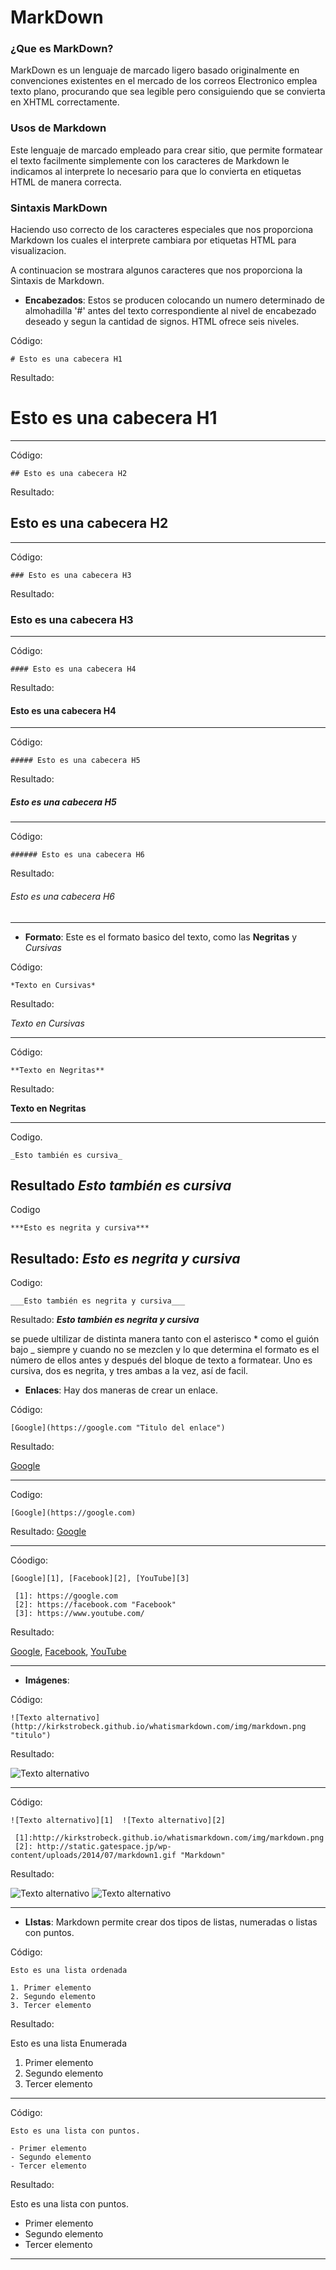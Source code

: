 # MarkDown


### ¿Que es MarkDown?
 MarkDown es un lenguaje de marcado ligero basado originalmente en convenciones existentes en el mercado de los correos Electronico emplea texto plano, procurando que sea legible pero consiguiendo que se convierta en XHTML correctamente.


### Usos de Markdown

Este lenguaje de marcado empleado para crear sitio, que permite formatear el texto facilmente simplemente con los caracteres de Markdown le indicamos al interprete lo necesario para que lo convierta en etiquetas HTML de manera correcta.


### Sintaxis MarkDown

Haciendo uso correcto de los caracteres especiales que nos proporciona Markdown los cuales el interprete cambiara por etiquetas HTML para visualizacion.

A continuacion se mostrara algunos caracteres que nos proporciona la Sintaxis de Markdown.


- **Encabezados**: Estos se producen colocando un numero determinado de almohadilla '#' antes del  texto correspondiente al nivel de encabezado deseado  y segun la cantidad de signos. HTML ofrece seis niveles.

Código:
~~~
# Esto es una cabecera H1
~~~
Resultado:
# Esto es una cabecera H1
- - -
Código:
~~~
## Esto es una cabecera H2
~~~
Resultado:

## Esto es una cabecera H2
- - -
Código:
~~~
### Esto es una cabecera H3
~~~
Resultado:

### Esto es una cabecera H3
- - -
Código:
~~~
#### Esto es una cabecera H4
~~~
Resultado:

#### Esto es una cabecera H4
- - -
Código:
~~~
##### Esto es una cabecera H5
~~~
Resultado:

##### Esto es una cabecera H5
- - -
Código:
~~~
###### Esto es una cabecera H6
~~~
Resultado:

###### Esto es una cabecera H6
- - -

- **Formato**: Este es el formato basico del texto, como las **Negritas** y *Cursivas*

Código:
~~~
*Texto en Cursivas*
~~~
Resultado:

*Texto en Cursivas*
- - -
Código:
~~~
**Texto en Negritas**
~~~
Resultado:

**Texto en Negritas**
- - -
Codigo.
~~~
_Esto también es cursiva_
~~~
Resultado
_Esto también es cursiva_
---
Codigo
~~~
***Esto es negrita y cursiva***
~~~
Resultado:
***Esto es negrita y cursiva***
---
Codigo:
~~~
___Esto también es negrita y cursiva___
~~~
Resultado:
___Esto también es negrita y cursiva___

se puede ultilizar de distinta manera tanto con el asterisco * como el guión bajo _ siempre y cuando no se mezclen y lo que determina el formato es el número de ellos antes y después del bloque de texto a formatear. Uno es cursiva, dos es negrita, y tres ambas a la vez, así de facil.

- **Enlaces**: Hay dos maneras de crear un enlace.

Código:
~~~
[Google](https://google.com "Titulo del enlace")
~~~
Resultado:

[Google](https://google.com "Titulo del enlace")
- - -
Codigo:
~~~
[Google](https://google.com)
~~~
Resultado:
[Google](https://google.com)
- - -
Cóodigo:
~~~
[Google][1], [Facebook][2], [YouTube][3]

 [1]: https://google.com
 [2]: https://facebook.com "Facebook"
 [3]: https://www.youtube.com/
~~~
Resultado:

[Google][1], [Facebook][2], [YouTube][3]

 [1]: https://google.com
 [2]: https://facebook.com "Facebook"
 [3]: https://www.youtube.com/
- - -

- **Imágenes**:

Código:
~~~
![Texto alternativo](http://kirkstrobeck.github.io/whatismarkdown.com/img/markdown.png "titulo")
~~~
Resultado:

![Texto alternativo](http://kirkstrobeck.github.io/whatismarkdown.com/img/markdown.png "titulo")
- - -
Código:
~~~
![Texto alternativo][1]  ![Texto alternativo][2]

 [1]:http://kirkstrobeck.github.io/whatismarkdown.com/img/markdown.png
 [2]: http://static.gatespace.jp/wp-content/uploads/2014/07/markdown1.gif "Markdown"
~~~
Resultado:

![Texto alternativo][1]  ![Texto alternativo][2]

 [1]:https://norfipc.com/fotos/cristianas/sombras-no-pueden-tapar-fe-dios.jpeg
 [2]:http://www.tusimagenesbonitas.com/wp-content/uploads/2014/08/Reflexiones-de-Vida-para-Facebook.jpg "La Vida"
 - - -

 - **LIstas**: Markdown permite crear dos tipos de listas, numeradas o listas con puntos.

 Código:

~~~
Esto es una lista ordenada

1. Primer elemento
2. Segundo elemento
3. Tercer elemento
~~~
Resultado:

Esto es una lista Enumerada

1. Primer elemento
2. Segundo elemento
3. Tercer elemento
- - -

Código:
~~~
Esto es una lista con puntos.

- Primer elemento
- Segundo elemento
- Tercer elemento
~~~
Resultado:

Esto es una lista con puntos.

- Primer elemento
- Segundo elemento
- Tercer elemento
- - -
